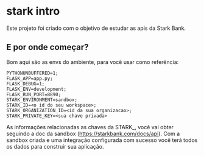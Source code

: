 # stark intro
Este projeto foi criado com o objetivo de estudar as apis da Stark Bank.

## E por onde começar?
Bom aqui são as envs do ambiente, para você usar como referência: 
```
PYTHONUNBUFFERED=1;
FLASK_APP=app.py;
FLASK_DEBUG=1;
FLASK_ENV=development;
FLASK_RUN_PORT=8890;
STARK_ENVIRONMENT=sandbox;
STARK_ID=<o id do seu workspace>;
STARK_ORGANIZATION_ID=<id da sua organizacao>;
STARK_PRIVATE_KEY=<sua chave privada>
```
As informações relacionadas as chaves da STARK_, você vai obter seguindo a doc da sandbox (https://starkbank.com/docs/api). 
Com a sandbox criada e uma integração configurada com sucesso você terá todos os dados para construir sua aplicação.